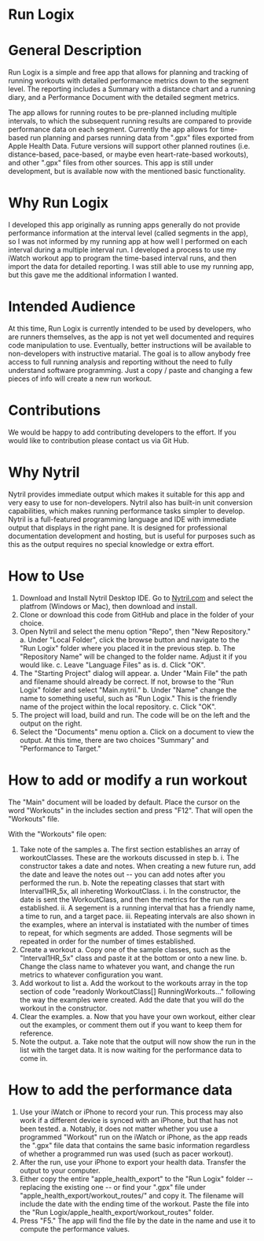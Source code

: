 # Run Logix

# General Description

Run Logix is a simple and free app that allows for planning and tracking of running workouts with detailed performance metrics down to the segment level. The reporting includes a Summary with a distance chart and a running diary, and a Performance Document with the detailed segment metrics.   

The app allows for running routes to be pre-planned including multiple intervals, to which the subsequent running results are compared to provide performance data on each segment. Currently the app allows for time-based run planning and parses running data from ".gpx" files exported from Apple Health Data. Future versions will support other planned routines (i.e. distance-based, pace-based, or maybe even heart-rate-based workouts), and other ".gpx" files from other sources. This app is still under development, but is available now with the mentioned basic functionality.

# Why Run Logix

I developed this app originally as running apps generally do not provide performance information at the interval level (called segments in the app), so I was not informed by my running app at how well I performed on each interval during a multiple interval run. I developed a process to use my iWatch workout app to program the time-based interval runs, and then import the data for detailed reporting. I was still able to use my running app, but this gave me the additional information I wanted.

# Intended Audience

At this time, Run Logix is currently intended to be used by developers, who are runners themselves, as the app is not yet well documented and requires code manipulation to use. Eventually, better instructions will be available to non-developers with instructive matarial. The goal is to allow anybody free access to full running analysis and reporting without the need to fully understand software programming. Just a copy / paste and changing a few pieces of info will create a new run workout.

# Contributions

We would be happy to add contributing developers to the effort.  If you would like to contribution please contact us via Git Hub.

# Why Nytril

Nytril provides immediate output which makes it suitable for this app and very easy to use for non-developers. Nytril also has built-in unit conversion capabilities, which makes running performance tasks simpler to develop. Nytril is a full-featured programming language and IDE with immediate output that displays in the right pane. It is designed for professional documentation development and hosting, but is useful for purposes such as this as the output requires no special knowledge or extra effort. 

# How to Use

1. Download and Install Nytril Desktop IDE. Go to [Nytril.com](https://www.nytril.com) and select the platfrom (Windows or Mac), then download and install.
2. Clone or download this code from GitHub and place in the folder of your choice.
3. Open Nytril and select the menu option "Repo", then "New Repository."
    a. Under "Local Folder", click the browse button and navigate to the "Run Logix" folder where you placed it in the previous step.
    b. The "Repository Name" will be changed to the folder name.  Adjust it if you would like. 
    c. Leave "Language Files" as is. 
    d. Click "OK".
4. The "Starting Project" dialog will appear.
    a. Under "Main File" the path and filename should already be correct. If not, browse to the "Run Logix" folder and select "Main.nytril."
    b. Under "Name" change the name to something useful, such as "Run Logix." This is the friendly name of the project within the local repository. 
    c. Click "OK".
5. The project will load, build and run. The code will be on the left and the output on the right.
6. Select the "Documents" menu option
    a. Click on a document to view the output. At this time, there are two choices "Summary" and "Performance to Target."

# How to add or modify a run workout

The "Main" document will be loaded by default. Place the cursor on the word "Workouts" in the includes section and press "F12". That will open the "Workouts" file.

With the "Workouts" file open:
1. Take note of the samples
    a. The first section establishes an array of workoutClasses.  These are the workouts discussed in step b. 
        i. The constructor takes a date and notes. When creating a new future run, add the date and leave the notes out -- you can add notes after you performed the run.
    b. Note the repeating classes that start with Interval1HR_5x, all inhereting WorkoutClass.
        i. In the constructor, the date is sent the WorkoutClass, and then the metrics for the run are established. 
        ii. A segement is a running interval that has a friendly name, a time to run, and a target pace.
        iii. Repeating intervals are also shown in the examples, where an interval is instatiated with the number of times to repeat, for which segments are added.  Those segments will be repeated in order for the number of times established.
2. Create a workout
    a. Copy one of the sample classes, such as the "Interval1HR_5x" class and paste it at the bottom or onto a new line.
    b. Change the class name to whatever you want, and change the run metrics to whatever configuration you want.
3. Add workout to list
    a. Add the workout to the workouts array in the top section of code "readonly WorkoutClass[] RunningWorkouts..." following the way the examples were created. Add the date that you will do the workout in the constructor.
4. Clear the examples.
    a. Now that you have your own workout, either clear out the examples, or comment them out if you want to keep them for reference.
5. Note the output.
    a. Take note that the output will now show the run in the list with the target data.  It is now waiting for the performance data to come in.

# How to add the performance data

1. Use your iWatch or iPhone to record your run. This process may also work if a different device is synced with an iPhone, but that has not been tested.
    a. Notably, it does not matter whether you use a programmed "Workout" run on the iWatch or iPhone, as the app reads the ".gpx" file data that contains the same basic information regardless of whether a programmed run was used (such as pacer workout).
2. After the run, use your iPhone to export your health data. Transfer the output to your computer.
3. Either copy the entire "apple_health_export" to the "Run Logix" folder -- replacing the existing one -- or find your ".gpx" file under "apple_health_export/workout_routes/" and copy it. The filename will include the date with the ending time of the workout. Paste the file into the "Run Logix/apple_health_export/workout_routes" folder.
4. Press "F5." The app will find the file by the date in the name and use it to compute the performance values.


